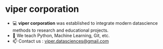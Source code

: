 <h1> viper corporation </h1>


 <!-- Logo image -->
<!-- <img src="./python-logo.jpeg" alt="logo" width="400"/> -->

- 💻 **viper corporation** was established to integrate modern datascience methods to research and educational projects.
- 📕 We teach Python, Machine Learning, Git, etc.
- 📫 Contact us : viper.datasciences@gmail.com

